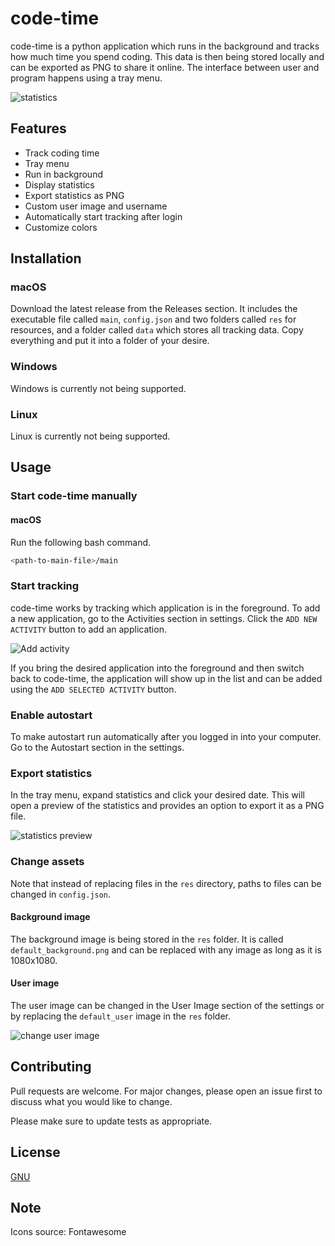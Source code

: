 # code-time

code-time is a python application which runs in the background and tracks how much time you spend coding. This data is
then being stored locally and can be exported as PNG to share it online. The interface between user and program happens
using a tray menu.

![statistics](https://i.ibb.co/vZ14ffZ/code-time-25122020.png)

## Features

* Track coding time
* Tray menu
* Run in background
* Display statistics
* Export statistics as PNG
* Custom user image and username
* Automatically start tracking after login
* Customize colors

## Installation

### macOS

Download the latest release from the Releases section. It includes the executable file called `main`, `config.json` and
two folders called `res` for resources, and a folder called `data` which stores all tracking data. Copy everything and
put it into a folder of your desire.

### Windows

Windows is currently not being supported.

### Linux

Linux is currently not being supported.

## Usage

### Start code-time manually

#### macOS

Run the following bash command.

```bash
<path-to-main-file>/main
```

### Start tracking

code-time works by tracking which application is in the foreground. To add a new application, go to the Activities
section in settings. Click the `ADD NEW ACTIVITY` button to add an application.

![Add activity](https://i.ibb.co/ZKJ9Lvs/Bildschirmfoto-2020-12-25-um-17-12-00.png)

If you bring the desired application into the foreground and then switch back to code-time, the application will show up
in the list and can be added using the `ADD SELECTED ACTIVITY` button.

### Enable autostart

To make autostart run automatically after you logged in into your computer. Go to the Autostart section in the settings.

### Export statistics

In the tray menu, expand statistics and click your desired date. This will open a preview of the statistics and provides
an option to export it as a PNG file.

![statistics preview](https://i.ibb.co/whjdZ1h/Bildschirmfoto-2020-12-25-um-17-33-15.png)

### Change assets

Note that instead of replacing files in the `res` directory, paths to files can be changed in `config.json`.

#### Background image

The background image is being stored in the `res` folder. It is called `default_background.png` and can be replaced with
any image as long as it is 1080x1080.

#### User image

The user image can be changed in the User Image section of the settings or by replacing the `default_user` image in the
`res` folder.

![change user image](https://i.ibb.co/ZGtQRmh/Bildschirmfoto-2020-12-25-um-17-20-48.pngA)


## Contributing

Pull requests are welcome. For major changes, please open an issue first to discuss what you would like to change.

Please make sure to update tests as appropriate.

## License

[GNU](https://choosealicense.com/licenses/gpl-3.0/)

## Note

Icons source: Fontawesome